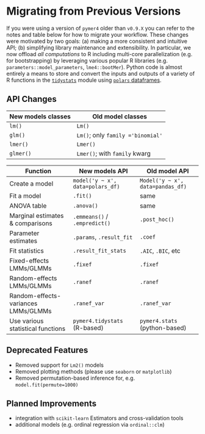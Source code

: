 # Migrating from Previous Versions

If you were using a version of `pymer4` older than `v0.9.X` you can refer to the notes and table below for how to migrate your workflow. These changes were motivated by two goals: (a) making a more consistent and intuitive API; (b) simplifying library maintenance and extensibility. In particular, we now offload *all computations* to R including multi-core parallelization (e.g. for bootstrapping) by leveraging various popular R libraries (e.g. `parameters::model_parameters`, `lme4::bootMer`). Python code is almost entirely a means to store and convert the inputs and outputs of a variety of R functions in the [`tidystats`](../api/tidystats.md) module using [`polars` dataframes](https://docs.pola.rs/api/python/stable/reference/index.html).

## API Changes

| New models classes | Old model classes |
|---------|---------|
| `lm()`  | `Lm()` |
| `glm()`  | `Lm()`; only `family ='binomial'`|
| `lmer()`  | `Lmer()` |
| `glmer()`  | `Lmer()`; with `family` kwarg |

| Function | New models API | Old model API |
|-------|---------|---------|
| Create a model | `model('y ~ x', data=polars_df)` | `Model('y ~ x', data=pandas_df)` |
| Fit a model | `.fit()` | same | 
| ANOVA table | `.anova()` | same | 
| Marginal estimates & comparisons | `.emmeans()` / `.empredict()` | `.post_hoc()` | 
| Parameter estimates | `.params`, `.result_fit` | `.coef` | 
| Fit statistics | `.result_fit_stats` | `.AIC`, `.BIC`, etc | 
| Fixed-effects LMMs/GLMMs | `.fixef` | `.fixef` | 
| Random-effects LMMs/GLMMs | `.ranef` | `.ranef` | 
| Random-effects-variances LMMs/GLMMs | `.ranef_var` | `.ranef_var` | 
| Use various statistical functions | `pymer4.tidystats` (R-based) | `pymer4.stats` (python-based) |

## Deprecated Features

- Removed support for `Lm2()` models
- Removed plotting methods (please use `seaborn` or `matplotlib`)
- Removed permutation-based inference for, e.g. `model.fit(permute=1000)`

## Planned Improvements

- integration with `scikit-learn` Estimators and cross-validation tools
- additional models (e.g. ordinal regression via `ordinal::clm`)